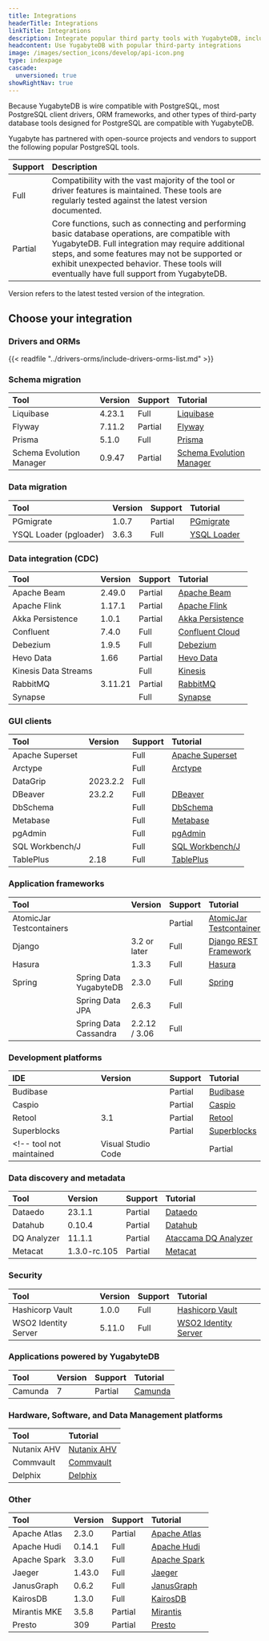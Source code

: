 ```yaml
---
title: Integrations
headerTitle: Integrations
linkTitle: Integrations
description: Integrate popular third party tools with YugabyteDB, including Presto, Prisma, Sequelize, Spring, Flyway, Django, Hasura, Kafka.
headcontent: Use YugabyteDB with popular third-party integrations
image: /images/section_icons/develop/api-icon.png
type: indexpage
cascade:
  unversioned: true
showRightNav: true
---
```


Because YugabyteDB is wire compatible with PostgreSQL, most PostgreSQL client drivers, ORM frameworks, and other types of third-party database tools designed for PostgreSQL are compatible with YugabyteDB.

Yugabyte has partnered with open-source projects and vendors to support the following popular PostgreSQL tools.

| Support | Description |
| :--- | :--- |
| Full    | Compatibility with the vast majority of the tool or driver features is maintained. These tools are regularly tested against the latest version documented. |
| Partial | Core functions, such as connecting and performing basic database operations, are compatible with YugabyteDB. Full integration may require additional steps, and some features may not be supported or exhibit unexpected behavior. These tools will eventually have full support from YugabyteDB. |

Version refers to the latest tested version of the integration.

## Choose your integration

### Drivers and ORMs

{{< readfile "../drivers-orms/include-drivers-orms-list.md" >}}

### Schema migration

| Tool      | Version | Support | Tutorial |
| :-------- | :------ | :------ | :------- |
| Liquibase | 4.23.1  | Full    | [Liquibase](liquibase/) |
| Flyway    | 7.11.2  | Partial | [Flyway](flyway/) |
| Prisma    | 5.1.0   | Full    | [Prisma](prisma/) |
| Schema Evolution Manager | 0.9.47 | Partial | [Schema Evolution Manager](schema-evolution-mgr/) |

### Data migration

| Tool      | Version | Support | Tutorial |
| :---------| :------ | :------ | :------- |
| PGmigrate | 1.0.7   | Partial | [PGmigrate](pgmigrate/) |
| YSQL Loader (pgloader) | 3.6.3 | Full | [YSQL Loader](ysql-loader/) |

### Data integration (CDC)

| Tool           | Version | Support | Tutorial |
| :------------- | :------ | :------ | :------- |
| Apache Beam    | 2.49.0  | Partial | [Apache Beam](apache-beam/) |
| Apache Flink   | 1.17.1  | Partial | [Apache Flink](apache-flink/) |
| Akka Persistence | 1.0.1 | Partial | [Akka Persistence](akka-ysql/) |
| Confluent      | 7.4.0   | Full | [Confluent Cloud](../tutorials/cdc-tutorials/cdc-confluent-cloud/) |
| Debezium       | 1.9.5   | Full | [Debezium](cdc/debezium/) |
| Hevo Data      | 1.66    | Partial | [Hevo Data](hevodata/) |
| Kinesis Data Streams |   | Full | [Kinesis](kinesis/) |
| RabbitMQ       | 3.11.21 | Partial | [RabbitMQ](rabbitmq/) |
| Synapse        |         | Full | [Synapse](../tutorials/cdc-tutorials/cdc-azure-event-hub/) |

### GUI clients

| Tool            | Version | Support | Tutorial |
| :-------------- | :------ | :------ | :------- |
| Apache Superset |         | Full    | [Apache Superset](tools/superset/) |
| Arctype         |         | Full    | [Arctype](tools/arctype/) |
| DataGrip        | 2023.2.2 | Full   |  |
| DBeaver         | 23.2.2  | Full    | [DBeaver](tools/dbeaver-ysql/) |
| DbSchema        |         | Full    | [DbSchema](tools/dbschema/) |
| Metabase        |         | Full    | [Metabase](tools/metabase/) |
| pgAdmin         |         | Full    | [pgAdmin](tools/pgadmin/) |
| SQL Workbench/J |         | Full    | [SQL Workbench/J](tools/sql-workbench/) |
| TablePlus       | 2.18    | Full    | [TablePlus](tools/tableplus/) |

### Application frameworks

| Tool        |      | Version      | Support | Tutorial |
| :---------- | :--- | :----------- | :------ | :------- |
| AtomicJar Testcontainers | | | Partial | [AtomicJar Testcontainers](atomicjar/) |
| Django | | 3.2 or later | Full | [Django REST Framework](django-rest-framework/) |
| Hasura | | 1.3.3        | Full | [Hasura](hasura/) |
| Spring | Spring Data YugabyteDB | 2.3.0          | Full | [Spring](spring-framework/) |
|        | Spring Data JPA        | 2.6.3          | Full |  |
|        | Spring Data Cassandra  | 2.2.12 / 3.06  | Full |  |

### Development platforms

| IDE         | Version | Support | Tutorial |
| :---------- | :------ | :------ | :------- |
| Budibase    |         | Partial | [Budibase](budibase/) |
| Caspio      |         | Partial | [Caspio](caspio/) |
| Retool      | 3.1     | Partial | [Retool](retool/) |
| Superblocks |         | Partial | [Superblocks](superblocks/) |
<!-- tool not maintained | Visual Studio Code |  | Partial | [Cassandra Workbench](../tools/visualstudioworkbench/) | -->

### Data discovery and metadata

| Tool        | Version      | Support | Tutorial |
| :---------- | :----------- | :------ | :------- |
| Dataedo     | 23.1.1       | Partial | [Dataedo](dataedo/) |
| Datahub     | 0.10.4       | Partial | [Datahub](datahub/) |
| DQ Analyzer | 11.1.1       | Partial | [Ataccama DQ Analyzer](ataccama/) |
| Metacat     | 1.3.0-rc.105 | Partial | [Metacat](metacat/) |

### Security

| Tool    | Version | Support | Tutorial |
| :------ | :------ | :------ | :------- |
| Hashicorp Vault      | 1.0.0  | Full | [Hashicorp Vault](hashicorp-vault/) |
| WSO2 Identity Server | 5.11.0 | Full | [WSO2 Identity Server](wso2/) |

### Applications powered by YugabyteDB

| Tool    | Version | Support | Tutorial |
| :------ | :------ | :------ | :------- |
| Camunda | 7       | Partial | [Camunda](camunda/) |

### Hardware, Software, and Data Management platforms

| Tool        | Tutorial |
| :------     | :------- |
| Nutanix AHV | [Nutanix AHV](nutanix-ahv/) |
| Commvault   | [Commvault](commvault/) |
| Delphix     | [Delphix](delphix/) |

### Other

| Tool         | Version | Support | Tutorial |
| :----------- | :------ | :------ | :------- |
| Apache Atlas | 2.3.0   | Partial | [Apache Atlas](atlas-ycql/) |
| Apache Hudi  | 0.14.1  | Full    | [Apache Hudi](https://www.yugabyte.com/blog/apache-hudi-data-lakehouse-integration/) |
| Apache Spark | 3.3.0   | Full    | [Apache Spark](apache-spark/) |
| Jaeger       | 1.43.0  | Full    | [Jaeger](jaeger/) |
| JanusGraph   | 0.6.2   | Full    | [JanusGraph](janusgraph/) |
| KairosDB     | 1.3.0   | Full    | [KairosDB](kairosdb/) |
| Mirantis MKE | 3.5.8   | Partial | [Mirantis](mirantis/) |
| Presto       | 309     | Partial | [Presto](presto/) |

<!--
<ul class="nav yb-pills">

  <li>
    <a href="akka-ysql/">
      <img src="/images/section_icons/develop/ecosystem/akka-icon.png">
      Akka Persistence
    </a>
  </li>

  <li>
    <a href="atlas-ycql/">
      <img src="/images/section_icons/develop/ecosystem/atlas-icon.png">
      Apache Atlas
    </a>
  </li>
  <li>
    <a href="apache-beam/">
      <img src="/images/section_icons/develop/ecosystem/beam.png">
      Apache Beam
    </a>
  </li>
  <li>
    <a href="apache-flink/">
      <img src="/images/section_icons/develop/ecosystem/apache-flink.png">
      Apache Flink
    </a>
  </li>

  <li>
    <a href="">
      <img src="/images/section_icons/develop/ecosystem/apache-kafka-icon.png">
      Apache Kafka
    </a>
  </li>

  <li>
    <a href="apache-spark/">
      <img src="/images/section_icons/develop/ecosystem/apache-spark.png">
      Apache Spark
    </a>
  </li>

  <li>
    <a href="ataccama/">
      <img src="/images/section_icons/develop/ecosystem/ataccama.png">
      Ataccama DQ Analyzer
    </a>
  </li>

  <li>
    <a href="atomicjar/">
      <img src="/images/section_icons/develop/ecosystem/atomicjar-icon.png">
      AtomicJar Testcontainers
    </a>
  </li>

  <li>
    <a href="camunda/">
      <img src="/images/section_icons/develop/ecosystem/camunda.png">
      Camunda
    </a>
  </li>

  <li>
    <a href="caspio/">
      <img src="/images/section_icons/develop/ecosystem/caspio.png">
      Caspio
    </a>
  </li>

   <li>
    <a href="datahub/">
      <img src="/images/section_icons/develop/ecosystem/datahub.png">
      Datahub
    </a>
  </li>

  <li>
    <a href="dataedo/">
      <img src="/images/section_icons/develop/ecosystem/dataedo.png">
      Dataedo
    </a>
  </li>

  <li>
    <a href="cdc/debezium/">
      <img src="/images/section_icons/develop/ecosystem/debezium.png">
      Debezium
    </a>
  </li>

  <li>
    <a href="django-rest-framework/">
      <img src="/images/section_icons/develop/ecosystem/django-icon.png">
      Django
    </a>
  </li>

  <li>
    <a href="flyway/">
      <img src="/images/section_icons/develop/ecosystem/flyway.png">
      Flyway
    </a>
  </li>

  <li>
    <a href="gorm/">
      <img src="/images/section_icons/develop/ecosystem/gorm-icon.png">
      GORM
    </a>
  </li>

  <li>
    <a href="hashicorp-vault/">
      <img src="/images/section_icons/develop/ecosystem/hashicorp-vault.png">
      Hashicorp Vault
    </a>
  </li>
  <li>
    <a href="hasura/">
      <img src="/images/section_icons/develop/ecosystem/hasura.png">
      Hasura
    </a>
  </li>

   <li>
    <a href="hevodata/">
      <img src="/images/section_icons/develop/ecosystem/hevodata.png">
      Hevo Data
    </a>
  </li>

  <li>
    <a href="jaeger/">
      <img src="/images/section_icons/develop/ecosystem/jaeger.png">
      Jaeger
    </a>
  </li>
  <li>
    <a href="janusgraph/">
      <img src="/images/section_icons/develop/ecosystem/janusgraph.png">
      JanusGraph
    </a>
  </li>

  <li>
    <a href="kairosdb/">
      <img src="/images/section_icons/develop/ecosystem/kairosdb.png">
      KairosDB
    </a>
  </li>

  <li>
    <a href="kinesis/">
      <img src="/images/section_icons/develop/ecosystem/kinesis.png">
      Kinesis Data Streams
    </a>
  </li>

  <li>
    <a href="liquibase/">
      <img src="/images/section_icons/develop/ecosystem/liquibase.png">
      Liquibase
    </a>
  </li>

  <li>
    <a href="metabase/">
      <img src="/images/section_icons/develop/ecosystem/metabase.png">
      Metabase
    </a>
  </li>

  <li>
    <a href="metacat/">
      <img src="/images/section_icons/develop/ecosystem/metacat.png">
      Metacat
    </a>
  </li>

   <li>
    <a href="mirantis/">
      <img src="/images/section_icons/develop/ecosystem/mirantis.png">
      Mirantis MKE
    </a>
  </li>
   <li>
    <a href="pgmigrate/">
      <img src="/images/section_icons/develop/ecosystem/pgmigrate.png">
      PGmigrate
    </a>
  </li>
  <li>
    <a href="presto/">
      <img src="/images/section_icons/develop/ecosystem/presto-icon.png">
      Presto
    </a>
  </li>

  <li>
    <a href="prisma/">
      <img src="/images/develop/graphql/prisma/prisma.png">
      Prisma
    </a>
  </li>

  <li>
    <a href="rabbitmq/">
      <img src="/images/section_icons/develop/ecosystem/rabbitmq.png">
      RabbitMQ
    </a>
  </li>

  <li>
    <a href="retool/">
      <img src="/images/section_icons/develop/ecosystem/retool.png">
      Retool
    </a>
  </li>

  <li>
    <a href="schema-evolution-mgr/">
      Schema Evolution Manager
    </a>
  </li>

  <li>
    <a href="sequelize/">
      <img src="/images/section_icons/develop/ecosystem/sequelize.png">
      Sequelize
    </a>
  </li>

  <li>
    <a href="spring-framework/">
      <img src="/images/section_icons/develop/ecosystem/spring.png">
      Spring
    </a>
  </li>

  <li>
    <a href="sqlalchemy/">
      <img src="/images/section_icons/develop/ecosystem/sqlalchemy.png">
      SQLAlchemy
    </a>
  </li>

  <li>
    <a href="superblocks/">
      <img src="/images/section_icons/develop/ecosystem/superblocks.png">
      Superblocks
    </a>
  </li>

  <li>
    <a href="wso2/">
      <img src="/images/section_icons/develop/ecosystem/wso2.png">
      WSO2 Identity Server
    </a>
  </li>

  <li>
    <a href="ysql-loader/">
      <i class="icon-postgres"></i>
      YSQL Loader
    </a>
  </li>

</ul>
-->
